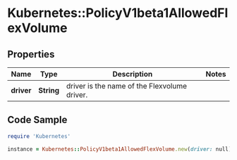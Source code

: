 # Kubernetes::PolicyV1beta1AllowedFlexVolume

## Properties

Name | Type | Description | Notes
------------ | ------------- | ------------- | -------------
**driver** | **String** | driver is the name of the Flexvolume driver. | 

## Code Sample

```ruby
require 'Kubernetes'

instance = Kubernetes::PolicyV1beta1AllowedFlexVolume.new(driver: null)
```


